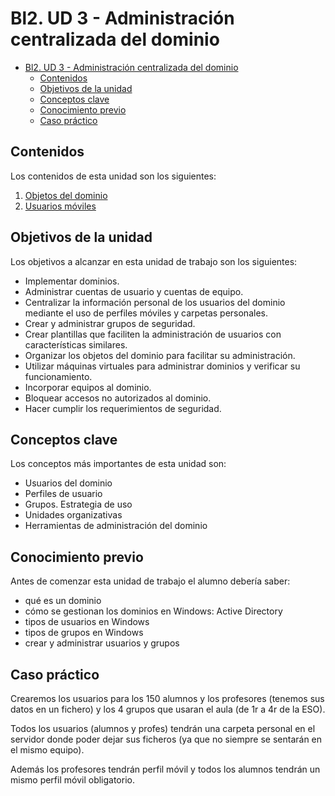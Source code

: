 # Bl2. UD 3 - Administración centralizada del dominio
- [Bl2. UD 3 - Administración centralizada del dominio](#bl2-ud-3---administración-centralizada-del-dominio)
  - [Contenidos](#contenidos)
  - [Objetivos de la unidad](#objetivos-de-la-unidad)
  - [Conceptos clave](#conceptos-clave)
  - [Conocimiento previo](#conocimiento-previo)
  - [Caso práctico](#caso-práctico)

## Contenidos
Los contenidos de esta unidad son los siguientes:
1. [Objetos del dominio](objetos.md)
2. [Usuarios móviles](usrmoviles.md)

## Objetivos de la unidad
Los objetivos a alcanzar en esta unidad de trabajo son los siguientes:
- Implementar dominios.
- Administrar cuentas de usuario y cuentas de equipo.
- Centralizar la información personal de los usuarios del dominio mediante el uso de perfiles móviles y carpetas personales.
- Crear y administrar grupos de seguridad.
- Crear plantillas que faciliten la administración de usuarios con características similares.
- Organizar los objetos del dominio para facilitar su administración.
- Utilizar máquinas virtuales para administrar dominios y verificar su funcionamiento.
- Incorporar equipos al dominio.
- Bloquear accesos no autorizados al dominio.
- Hacer cumplir los requerimientos de seguridad.

## Conceptos clave
Los conceptos más importantes de esta unidad son:
- Usuarios del dominio
- Perfiles de usuario
- Grupos. Estrategia de uso
- Unidades organizativas
- Herramientas de administración del dominio

## Conocimiento previo
Antes de comenzar esta unidad de trabajo el alumno debería saber:
- qué es un dominio
- cómo se gestionan los dominios en Windows: Active Directory
- tipos de usuarios en Windows
- tipos de grupos en Windows
- crear y administrar usuarios y grupos

## Caso práctico
Crearemos los usuarios para los 150 alumnos y los profesores (tenemos sus datos en un fichero) y los 4 grupos que usaran el aula (de 1r a 4r de la ESO).

Todos los usuarios (alumnos y profes) tendrán una carpeta personal en el servidor donde poder dejar sus ficheros (ya que no siempre se sentarán en el mismo equipo).

Además los profesores tendrán perfil móvil y todos los alumnos tendrán un mismo perfil móvil obligatorio.